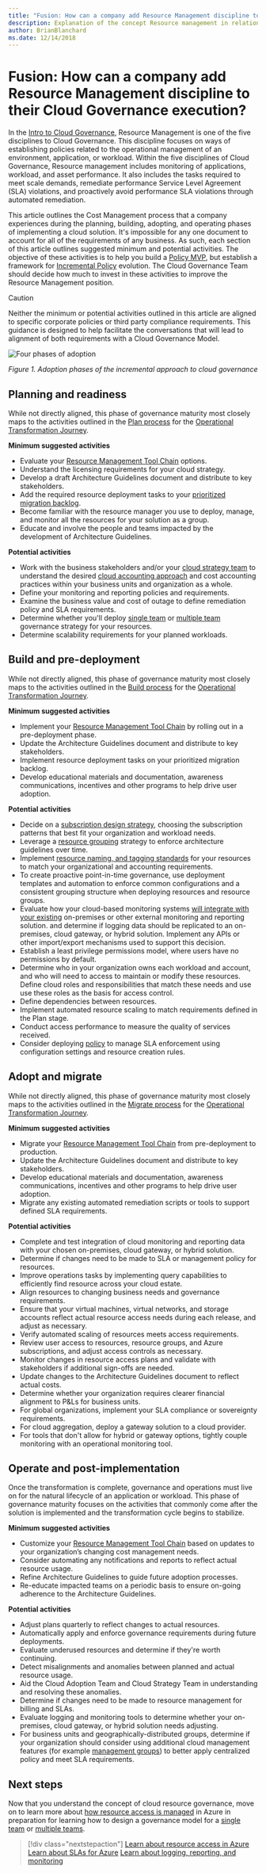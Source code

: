 ```yaml
---
title: "Fusion: How can a company add Resource Management discipline to their Cloud Governance execution?"
description: Explanation of the concept Resource management in relation to cloud governance
author: BrianBlanchard
ms.date: 12/14/2018
---
```


# Fusion: How can a company add Resource Management discipline to their Cloud Governance execution?

In the [Intro to Cloud Governance](../overview.md), Resource Management is one of the five disciplines to Cloud Governance. This discipline focuses on ways of establishing policies related to the operational management of an environment, application, or workload. Within the five disciplines of Cloud Governance, Resource management includes monitoring of applications, workload, and asset performance. It also includes the tasks required to meet scale demands, remediate performance Service Level Agreement (SLA) violations, and proactively avoid performance SLA violations through automated remediation.

This article outlines the Cost Management process that a company experiences during the planning, building, adopting, and operating phases of implementing a cloud solution. It's impossible for any one document to account for all of the requirements of any business. As such, each section of this article outlines suggested minimum and potential activities. The objective of these activities is to help you build a [Policy MVP](../policy-compliance/overview.md), but establish a framework for [Incremental Policy](../policy-compliance/overview.md) evolution. The Cloud Governance Team should decide how much to invest in these activities to improve the Resource Management position.

> [!CAUTION]
> Neither the minimum or potential activities outlined in this article are aligned to specific corporate policies or third party compliance requirements. This guidance is designed to help facilitate the conversations that will lead to alignment of both requirements with a Cloud Governance Model.

![Four phases of adoption](../../_images/adoption-phases.png)

*Figure 1. Adoption phases of the incremental approach to cloud governance*

## Planning and readiness

While not directly aligned, this phase of governance maturity most closely maps to the activities outlined in the [Plan process](../../transformation-journeys/operational-transformation/plan.md) for the [Operational Transformation Journey](../../transformation-journeys/operational-transformation/overview.md).

**Minimum suggested activities**

* Evaluate your [Resource Management Tool Chain](toolchain.md) options.
* Understand the licensing requirements for your cloud strategy.
* Develop a draft Architecture Guidelines document and distribute to key stakeholders.
* Add the required resource deployment tasks to your [prioritized migration backlog](../../migration/plan/migration-backlog.md).
* Become familiar with the resource manager you use to deploy, manage, and monitor all the resources for your solution as a group.
* Educate and involve the people and teams impacted by the development of Architecture Guidelines.

**Potential activities**

* Work with the business stakeholders and/or your [cloud strategy team](https://review.docs.microsoft.com/en-us/azure/architecture/cloud-adoption/culture-strategy/what-is-a-cloud-strategy-team) to understand the desired [cloud accounting approach](https://review.docs.microsoft.com/en-us/azure/architecture/cloud-adoption/business-strategy/cloud-accounting) and cost accounting practices within your business units and organization as a whole.
* Define your monitoring and reporting policies and requirements.
* Examine the business value and cost of outage to define remediation policy and SLA requirements.
* Determine whether you'll deploy [single team](https://review.docs.microsoft.com/en-us/azure/architecture/cloud-adoption/governance/resource-management/governance-single-team?branch=brian%2FCOMIntegration) or [multiple team](https://review.docs.microsoft.com/en-us/azure/architecture/cloud-adoption/governance/resource-management/governance-multiple-teams?branch=brian%2FCOMIntegration) governance strategy for your resources. 
* Determine scalability requirements for your planned workloads. 


## Build and pre-deployment

While not directly aligned, this phase of governance maturity most closely maps to the activities outlined in the [Build process](../../transformation-journeys/operational-transformation/build.md) for the [Operational Transformation Journey](../../transformation-journeys/operational-transformation/overview.md).

**Minimum suggested activities**

* Implement your [Resource Management Tool Chain](toolchain.md) by rolling out in a pre-deployment phase.
* Update the Architecture Guidelines document and distribute to key stakeholders.
* Implement resource deployment tasks on your prioritized migration backlog.
* Develop educational materials and documentation, awareness communications, incentives and other programs to help drive user adoption.

**Potential activities**

* Decide on a [subscription design strategy](../../infrastructure/subscriptions/overview.md), choosing the subscription patterns that best fit your organization and workload needs.
* Leverage a [resource grouping](../../infrastructure/resource-grouping/overview.md) strategy to enforce architecture guidelines over time.
* Implement [resource naming, and tagging standards](../../infrastructure/resource-tagging/overview.md) for your resources to match your organizational and accounting requirements. 
* To create proactive point-in-time governance, use deployment templates and automation to enforce common configurations and a consistent grouping structure when deploying resources and resource groups.
* Evaluate how your cloud-based monitoring systems [will integrate with your existing](../../infrastructure/logs-and-reporting/overview.md) on-premises or other external monitoring and reporting solution. and determine if logging data should be replicated to an on-premises, cloud gateway, or hybrid solution. Implement any APIs or other import/export mechanisms used to support this decision.
* Establish a least privilege permissions model, where users have no permissions by default. 
* Determine who in your organization owns each workload and account, and who will need to access to maintain or modify these resources. Define cloud roles and responsibilities that match these needs and use use these roles as the basis for access control.
* Define dependencies between resources.
* Implement automated resource scaling to match requirements defined in the Plan stage.
* Conduct access performance to measure the quality of services received.
* Consider deploying [policy](https://docs.microsoft.com/en-us/azure/governance/policy/overview) to manage SLA enforcement using configuration settings and resource creation rules. 


## Adopt and migrate

While not directly aligned, this phase of governance maturity most closely maps to the activities outlined in the [Migrate process](../../transformation-journeys/operational-transformation/migrate.md) for the [Operational Transformation Journey](../../transformation-journeys/operational-transformation/overview.md).

**Minimum suggested activities**

* Migrate your [Resource Management Tool Chain](toolchain.md) from pre-deployment to production.
* Update the Architecture Guidelines document and distribute to key stakeholders.
* Develop educational materials and documentation, awareness communications, incentives and other programs to help drive user adoption.
* Migrate any existing automated remediation scripts or tools to support defined SLA requirements.

**Potential activities**

* Complete and test integration of cloud monitoring and reporting data with your chosen on-premises, cloud gateway, or hybrid solution. 
* Determine if changes need to be made to SLA or management policy for resources.
* Improve operations tasks by implementing query capabilities to efficiently find resource across your cloud estate. 
* Align resources to changing business needs and governance requirements.
* Ensure that your virtual machines, virtual networks, and storage accounts reflect actual resource access needs during each release, and adjust as necessary. 
* Verify automated scaling of resources meets access requirements.
* Review user access to resources, resource groups, and Azure subscriptions, and adjust access controls as necessary.
* Monitor changes in resource access plans and validate with stakeholders if additional sign-offs are needed.
* Update changes to the Architecture Guidelines document to reflect actual costs.
* Determine whether your organization requires clearer financial alignment to P&Ls for business units.
* For global organizations, implement your SLA compliance or sovereignty requirements.
* For cloud aggregation, deploy a gateway solution to a cloud provider.
* For tools that don't allow for hybrid or gateway options, tightly couple monitoring with an operational monitoring tool.

## Operate and post-implementation

Once the transformation is complete, governance and operations must live on for the natural lifecycle of an  application or workload. This phase of governance maturity focuses on the activities that commonly come after the solution is implemented and the transformation cycle begins to stabilize.

**Minimum suggested activities**

* Customize your [Resource Management Tool Chain](toolchain.md) based on updates to your organization’s changing cost management needs.
* Consider automating any notifications and reports to reflect actual resource usage.
* Refine Architecture Guidelines to guide future adoption processes.
* Re-educate impacted teams on a periodic basis to ensure on-going adherence to the Architecture Guidelines.

**Potential activities**

* Adjust plans quarterly to reflect changes to actual resources.
* Automatically apply and enforce governance requirements during future deployments.
* Evaluate underused resources and determine if they're worth continuing.
* Detect misalignments and anomalies between planned and actual resource usage.
* Aid the Cloud Adoption Team and Cloud Strategy Team in understanding and resolving these anomalies. 
* Determine if changes need to be made to resource management for billing and SLAs.
* Evaluate logging and monitoring tools to determine whether your on-premises, cloud gateway, or hybrid solution needs adjusting.
* For business units and geographically-distributed groups, determine if your organization should consider using additional cloud management features (for example [management groups](https://docs.microsoft.com/en-us/azure/governance/management-groups/)) to better apply centralized policy and meet SLA requirements.

## Next steps

Now that you understand the concept of cloud resource governance, move on to learn more about [how resource access is managed](azure-resource-access.md) in Azure in preparation for learning how to design a governance model for a [single team](governance-single-team.md) or [multiple teams](governance-multiple-teams.md).

> [!div class="nextstepaction"]
> [Learn about resource access in Azure](azure-resource-access.md)
> [Learn about SLAs for Azure](https://azure.microsoft.com/en-us/support/legal/sla/)
> [Learn about logging, reporting, and monitoring](https://review.docs.microsoft.com/en-us/azure/architecture/cloud-adoption/infrastructure/logs-and-reporting/overview)
